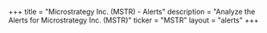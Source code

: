 +++
title = "Microstrategy Inc. (MSTR) - Alerts"
description = "Analyze the Alerts for Microstrategy Inc. (MSTR)"
ticker = "MSTR"
layout = "alerts"
+++

